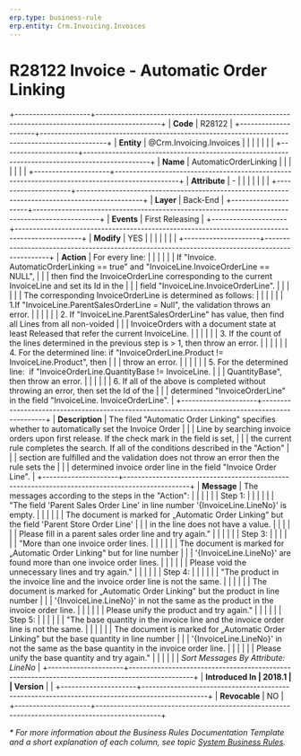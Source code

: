 ```yaml
---
erp.type: business-rule
erp.entity: Crm.Invoicing.Invoices
---
```


# R28122 Invoice - Automatic Order Linking
+---------------------+------------------------------------------------------------------------------------------------+
| **Code**            | R28122                                                                                         |
+---------------------+------------------------------------------------------------------------------------------------+
| **Entity**          | @Crm.Invoicing.Invoices                                                                        |
|                     |                                                                                                |
|                     |                                                                                                |
+---------------------+------------------------------------------------------------------------------------------------+
| **Name**            | AutomaticOrderLinking                                                                          |
|                     |                                                                                                |
|                     |                                                                                                |
+---------------------+------------------------------------------------------------------------------------------------+
| **Attribute**       | \-                                                                                             |
|                     |                                                                                                |
|                     |                                                                                                |
+---------------------+------------------------------------------------------------------------------------------------+
| **Layer**           | Back-End                                                                                       |
+---------------------+------------------------------------------------------------------------------------------------+
| **Events**          | First Releasing                                                                                |
+---------------------+------------------------------------------------------------------------------------------------+
| **Modify**          | YES                                                                                            |
|                     |                                                                                                |
|                     |                                                                                                |
+---------------------+------------------------------------------------------------------------------------------------+
| **Action**          | For every line:                                                                                |
|                     |                                                                                                |
|                     | If \"Invoice. AutomaticOrderLinking == true\" and \"InvoiceLine.InvoiceOrderLine == NULL\",    |
|                     | then find the InvoiceOrderLine corresponding to the current InvoiceLine and set its Id in the  |
|                     | field \"InvoiceLine.InvoiceOrderLine\".                                                        |
|                     |                                                                                                |
|                     | The corresponding InvoiceOrderLine is determined as follows:                                   |
|                     |                                                                                                |
|                     | 1.If \"InvoiceLine.ParentSalesOrderLine = Null\", the validation throws an error.              |
|                     |                                                                                                |
|                     | 2\. If \"InvoiceLine.ParentSalesOrderLine\" has value, then find all Lines from all non-voided |
|                     | InvoiceOrders with a document state at least Released that refer the current InvoiceLine.      |
|                     |                                                                                                |
|                     | 3\. If the count of the lines determined in the previous step is \> 1, then throw an error.    |
|                     |                                                                                                |
|                     | 4\. For the determined line: if \"InvoiceOrderLine.Product != InvoiceLine.Product\", then      |
|                     | throw an error.                                                                                |
|                     |                                                                                                |
|                     | 5\. For the determined line:  if \"InvoiceOrderLine.QuantityBase != InvoiceLine.               |
|                     | QuantityBase\", then throw an error.                                                           |
|                     |                                                                                                |
|                     | 6\. If all of the above is completed without throwing an error, then set the Id of the         |
|                     | determined \"InvoiceOrderLine\" in the field \"InvoiceLine. InvoiceOrderLine\".                |
+---------------------+------------------------------------------------------------------------------------------------+
| **Description**     | The filed \"Automatic Order Linking\" specifies whether to automatically set the Invoice Order |
|                     | Line by searching invoice orders upon first release. If the check mark in the field is set,    |
|                     | the current rule completes the search. If all of the conditions described in the \"Action\"    |
|                     | section are fulfilled and the validation does not throw an error then the rule sets the        |
|                     | determined invoice order line in the field \"Invoice Order Line\".                             |
+---------------------+------------------------------------------------------------------------------------------------+
| **Message**         | The messages according to the steps in the \"Action\":                                         |
|                     |                                                                                                |
|                     | Step 1:                                                                                        |
|                     |                                                                                                |
|                     | \"The field \'Parent Sales Order Line\' in line number \'{InvoiceLine.LineNo}\' is empty.      |
|                     |                                                                                                |
|                     | The document is marked for „Automatic Order Linking" but the field \'Parent Store Order Line\' |
|                     | in the line does not have a value.                                                             |
|                     |                                                                                                |
|                     | Please fill in a parent sales order line and try again.\"                                      |
|                     |                                                                                                |
|                     | Step 3:                                                                                        |
|                     |                                                                                                |
|                     | \"More than one invoice order lines.                                                           |
|                     |                                                                                                |
|                     | The document is marked for „Automatic Order Linking" but for line number                       |
|                     | \'{InvoiceLine.LineNo}\' are found more than one invoice order lines.                          |
|                     |                                                                                                |
|                     | Please void the unnecessary lines and try again.\"                                             |
|                     |                                                                                                |
|                     | Step 4:                                                                                        |
|                     |                                                                                                |
|                     | \"The product in the invoice line and the invoice order line is not the same.                  |
|                     |                                                                                                |
|                     | The document is marked for „Automatic Order Linking" but the product in line number            |
|                     | \'{InvoiceLine.LineNo}\' in not the same as the product in the invoice order line.             |
|                     |                                                                                                |
|                     | Please unify the product and try again.\"                                                      |
|                     |                                                                                                |
|                     | Step 5:                                                                                        |
|                     |                                                                                                |
|                     | \"The base quantity in the invoice line and the invoice order line is not the same.            |
|                     |                                                                                                |
|                     | The document is marked for „Automatic Order Linking" but the base quantity in line number      |
|                     | \'{InvoiceLine.LineNo}\' in not the same as the base quantity in the invoice order line.       |
|                     |                                                                                                |
|                     | Please unify the base quantity and try again.\"                                                |
|                     |                                                                                                |
|                     | *Sort Messages By Attribute: LineNo*                                                           |
+---------------------+------------------------------------------------------------------------------------------------+
| **Introduced In     | 2018.1                                                                                         |
| Version**           |                                                                                                |
+---------------------+------------------------------------------------------------------------------------------------+
| **Revocable**       | NO                                                                                             |
+---------------------+------------------------------------------------------------------------------------------------+

*\* For more information about the Business Rules Documentation Template and a short explanation of each column, see
topic [System Business Rules](../templates/template-description-system-business-rules.md).*
